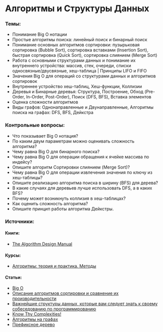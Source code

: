 # Алгоритмы и Структуры Данных

### Темы:

* Понимание Big O нотации
* Простые алгоритмы поиска: линейный поиск и бинарный поиск
* Понимание основных алгоритмов сортировки: пузырьковая сортировка \(Bubble Sort\), сортировка вставками \(Insertion Sort\), быстрая сортировка \(Quick Sort\), сортировка слиянием \(Merge Sort\)
* Работа с основными структурами данных и понимание их внутреннего устройства: массив, стек, очереди, списки односвязные/двусвязные, хеш-таблица \| Принципы LIFO и FIFO
* Значения Big O для операций со структурами данных и алгоритмов сортировок
* Внутреннее устройство хеш-таблиц, Хеш-функции, Коллизии
* Деревья и Бинарные деревья: Структура, Построение, Обход \(Pre-Order, In-Order, Post-Order\), Поиск \(DFS, BFS\), Вставка элементов
* Оценка сложности алгоритмов
* Виды графов: Однонаправленные и Двунаправленные, Алгоритмы поиска на графах: DFS, BFS, Дейкстра

### Контрольные вопросы:

* Что показывает Big O нотация?
* По каким двум параметрам можно оценивать сложность алгоритма?
* Чему равна Big O для бинарного поиска?
* Чему равна Big O для операции обращения к ячейке массива по индейсу?
* Опишите алгоритм Сортировки слиянием \(Merge Sort\)?
* Чему равна Big O для операции извлечения значения по ключу из хеш-таблицы?
* Опишите реализацию алгоритма поиска в ширину \(BFS\) для дерева?
* В какие случаях для деревьев лучше использовать DFS, а в каких BFS?
* Почему может возникнуть коллизия в хеш-таблицах?
* Как оценить сложность алгоритма?
* Опишите принцип работы алгоритма Дейкстры.

### Источники:

#### Книги:

* [The Algorithm Design Manual](https://www.amazon.com/Algorithm-Design-Manual-Steven-Skiena/dp/1849967202)

#### Курсы:

* [Алгоритмы: теория и практика. Методы](https://stepik.org/course/217)

#### Статьи:

* [Big O](https://habr.com/ru/post/444594/)
* [Описание алгоритмов сортировки и сравнение их производительности](https://habr.com/ru/post/335920/)
* [Важнейшие структуры данных, которые вам следует знать к своему собеседованию по программированию](https://habr.com/ru/company/alconost/blog/419685/)
* [Know Thy Complexities!](https://www.bigocheatsheet.com/)
* [Алгоритмы на графах](https://habr.com/ru/post/65367/)
* [Префиксное дерево](https://ru.wikipedia.org/wiki/%D0%9F%D1%80%D0%B5%D1%84%D0%B8%D0%BA%D1%81%D0%BD%D0%BE%D0%B5_%D0%B4%D0%B5%D1%80%D0%B5%D0%B2%D0%BE)

